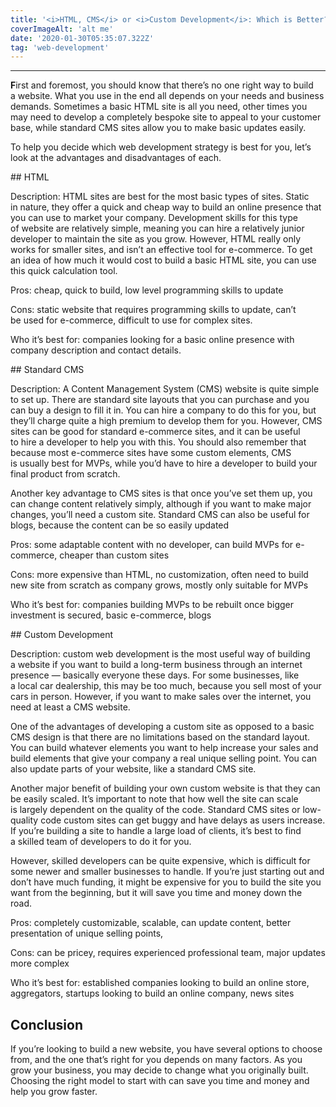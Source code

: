 ```yaml
---
title: '<i>HTML, CMS</i> or <i>Custom Development</i>: Which is Better?'
coverImageAlt: 'alt me'
date: '2020-01-30T05:35:07.322Z'
tag: 'web-development'
---
```


---

**F**irst and foremost, you should know that there’s no one right way to build a website. What you use in the end all depends on your needs and business demands. Sometimes a basic HTML site is all you need, other times you may need to develop a completely bespoke site to appeal to your customer base, while standard CMS sites allow you to make basic updates easily.

To help you decide which web development strategy is best for you, let’s look at the advantages and disadvantages of each.

<ParagraphWithImage imageName="html">
## HTML

<p>Description: HTML sites are best for the most basic types of sites. Static in nature, they offer a quick and cheap way to build an online presence that you can use to market your company. Development skills for this type of website are relatively simple, meaning you can hire a relatively junior developer to maintain the site as you grow. However, HTML really only works for smaller sites, and isn’t an effective tool for <span class="no-wrap">e-commerce</span>. To get an idea of how much it would cost to build a basic HTML site, you can use this quick calculation tool.</p>

<p>Pros: cheap, quick to build, low level programming skills to update</p>

<p>Cons: static website that requires programming skills to update, can’t be used for <span class="no-wrap">e-commerce</span>, difficult to use for complex sites.</p>

<p>Who it’s best for: companies looking for a basic online presence with company description and contact details.</p>
</ParagraphWithImage>

<ParagraphWithImage imageName="cms">
## Standard CMS

<p>Description: A Content Management System (CMS) website is quite simple to set up. There are standard site layouts that you can purchase and you can buy a design to fill it in. You can hire a company to do this for you, but they’ll charge quite a high premium to develop them for you. However, CMS sites can be good for standard <span class="no-wrap">e-commerce</span> sites, and it can be useful to hire a developer to help you with this. You should also remember that because most <span class="no-wrap">e-commerce</span> sites have some custom elements, CMS is usually best for MVPs, while you’d have to hire a developer to build your final product from scratch.</p>

<p>Another key advantage to CMS sites is that once you’ve set them up, you can change content relatively simply, although if you want to make major changes, you’ll need a custom site. Standard CMS can also be useful for blogs, because the content can be so easily updated</p>

<p>Pros: some adaptable content with no developer, can build MVPs for <span class="no-wrap">e-commerce</span>, cheaper than custom sites</p>

<p>Cons: more expensive than HTML, no customization, often need to build new site from scratch as company grows, mostly only suitable for MVPs</p>

<p>Who it’s best for: companies building MVPs to be rebuilt once bigger investment is secured, basic <span class="no-wrap">e-commerce</span>, blogs</p>
</ParagraphWithImage>

<ParagraphWithImage imageName="custom-development">
## Custom Development

<p>Description: custom web development is the most useful way of building a website if you want to build a long-term business through an internet presence — basically everyone these days. For some businesses, like a local car dealership, this may be too much, because you sell most of your cars in person. However, if you want to make sales over the internet, you need at least a CMS website.</p>

<p>One of the advantages of developing a custom site as opposed to a basic CMS design is that there are no limitations based on the standard layout. You can build whatever elements you want to help increase your sales and build elements that give your company a real unique selling point. You can also update parts of your website, like a standard CMS site.</p>

<p>Another major benefit of building your own custom website is that they can be easily scaled. It’s important to note that how well the site can scale is largely dependent on the quality of the code. Standard CMS sites or low-quality code custom sites can get buggy and have delays as users increase. If you’re building a site to handle a large load of clients, it’s best to find a skilled team of developers to do it for you.</p>

<p>However, skilled developers can be quite expensive, which is difficult for some newer and smaller businesses to handle. If you’re just starting out and don’t have much funding, it might be expensive for you to build the site you want from the beginning, but it will save you time and money down the road.</p>

<p>Pros: completely customizable, scalable, can update content, better presentation of unique selling points,</p>

<p>Cons: can be pricey, requires experienced professional team, major updates more complex</p>

<p>Who it’s best for: established companies looking to build an online store, aggregators, startups looking to build an online company, news sites</p>
</ParagraphWithImage>

<Separator type="color-line" lineColor="#D3D3FF" imageTitle="peopleWithBasket" imageName="peopleWithBasket"/>

## Conclusion

If you’re looking to build a new website, you have several options to choose from, and the one that’s right for you depends on many factors. As you grow your business, you may decide to change what you originally built. Choosing the right model to start with can save you time and money and help you grow faster.
